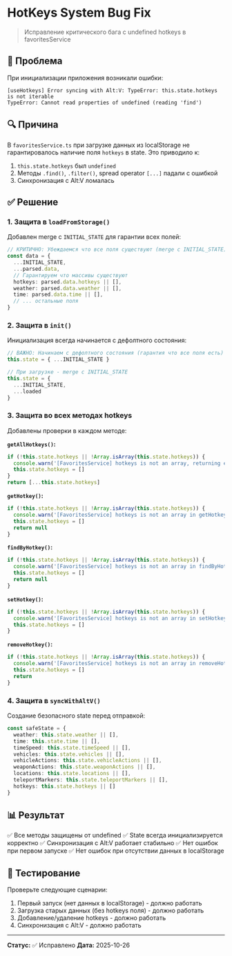 # HotKeys System Bug Fix

> Исправление критического бага с undefined hotkeys в favoritesService

## 🐛 Проблема

При инициализации приложения возникали ошибки:

```
[useHotkeys] Error syncing with Alt:V: TypeError: this.state.hotkeys is not iterable
TypeError: Cannot read properties of undefined (reading 'find')
```

## 🔍 Причина

В `favoritesService.ts` при загрузке данных из localStorage не гарантировалось наличие поля `hotkeys` в state. Это приводило к:

1. `this.state.hotkeys` был `undefined`
2. Методы `.find()`, `.filter()`, spread operator `[...]` падали с ошибкой
3. Синхронизация с Alt:V ломалась

## ✅ Решение

### 1. Защита в `loadFromStorage()`

Добавлен merge с `INITIAL_STATE` для гарантии всех полей:

```typescript
// КРИТИЧНО: Убеждаемся что все поля существуют (merge с INITIAL_STATE)
const data = {
  ...INITIAL_STATE,
  ...parsed.data,
  // Гарантируем что массивы существуют
  hotkeys: parsed.data.hotkeys || [],
  weather: parsed.data.weather || [],
  time: parsed.data.time || [],
  // ... остальные поля
}
```

### 2. Защита в `init()`

Инициализация всегда начинается с дефолтного состояния:

```typescript
// ВАЖНО: Начинаем с дефолтного состояния (гарантия что все поля есть)
this.state = { ...INITIAL_STATE }

// При загрузке - merge с INITIAL_STATE
this.state = {
  ...INITIAL_STATE,
  ...loaded
}
```

### 3. Защита во всех методах hotkeys

Добавлены проверки в каждом методе:

**`getAllHotkeys()`:**
```typescript
if (!this.state.hotkeys || !Array.isArray(this.state.hotkeys)) {
  console.warn('[FavoritesService] hotkeys is not an array, returning empty array')
  this.state.hotkeys = []
}
return [...this.state.hotkeys]
```

**`getHotkey()`:**
```typescript
if (!this.state.hotkeys || !Array.isArray(this.state.hotkeys)) {
  console.warn('[FavoritesService] hotkeys is not an array in getHotkey')
  this.state.hotkeys = []
  return null
}
```

**`findByHotkey()`:**
```typescript
if (!this.state.hotkeys || !Array.isArray(this.state.hotkeys)) {
  console.warn('[FavoritesService] hotkeys is not an array in findByHotkey')
  this.state.hotkeys = []
  return null
}
```

**`setHotkey()`:**
```typescript
if (!this.state.hotkeys || !Array.isArray(this.state.hotkeys)) {
  console.warn('[FavoritesService] hotkeys is not an array in setHotkey, initializing')
  this.state.hotkeys = []
}
```

**`removeHotkey()`:**
```typescript
if (!this.state.hotkeys || !Array.isArray(this.state.hotkeys)) {
  console.warn('[FavoritesService] hotkeys is not an array in removeHotkey')
  this.state.hotkeys = []
  return
}
```

### 4. Защита в `syncWithAltV()`

Создание безопасного state перед отправкой:

```typescript
const safeState = {
  weather: this.state.weather || [],
  time: this.state.time || [],
  timeSpeed: this.state.timeSpeed || [],
  vehicles: this.state.vehicles || [],
  vehicleActions: this.state.vehicleActions || [],
  weaponActions: this.state.weaponActions || [],
  locations: this.state.locations || [],
  teleportMarkers: this.state.teleportMarkers || [],
  hotkeys: this.state.hotkeys || []
}
```

## 📊 Результат

✅ Все методы защищены от undefined
✅ State всегда инициализируется корректно
✅ Синхронизация с Alt:V работает стабильно
✅ Нет ошибок при первом запуске
✅ Нет ошибок при отсутствии данных в localStorage

## 🧪 Тестирование

Проверьте следующие сценарии:

1. Первый запуск (нет данных в localStorage) - должно работать
2. Загрузка старых данных (без hotkeys поля) - должно работать
3. Добавление/удаление hotkeys - должно работать
4. Синхронизация с Alt:V - должно работать

---

**Статус:** ✅ Исправлено
**Дата:** 2025-10-26

